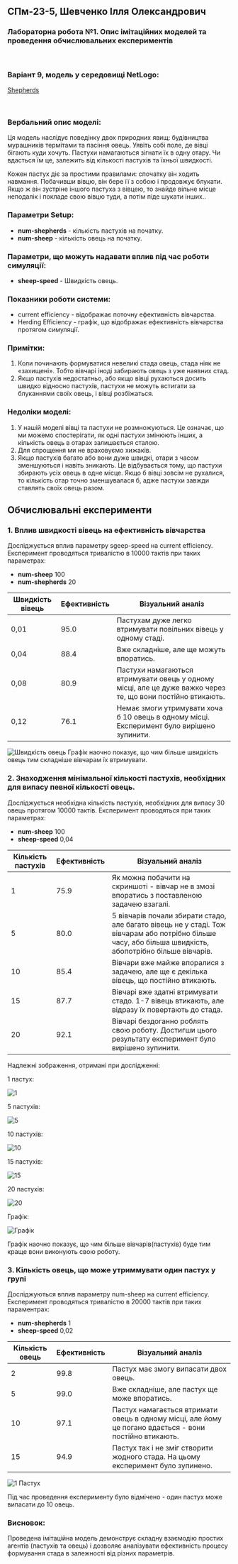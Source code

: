 ## СПм-23-5, Шевченко Ілля Олександрович
### Лабораторна робота №**1**. Опис імітаційних моделей та проведення обчислювальних експериментів

<br>

### Варіант 9, модель у середовищі NetLogo:
[Shepherds](http://www.netlogoweb.org/launch#http://www.netlogoweb.org/assets/modelslib/Sample%20Models/Biology/Shepherds.nlogo)

<br>

### Вербальний опис моделі:
Ця модель наслідує поведінку двох природних явищ: будівництва мурашників термітами та пасіння овець. Уявіть собі поле, де вівці бігають куди хочуть. Пастухи намагаються зігнати їх в одну отару. Чи вдасться їм це, залежить від кількості пастухів та їхньої швидкості.

Кожен пастух діє за простими правилами: спочатку він ходить навмання. Побачивши вівцю, він бере її з собою і продовжує блукати. Якщо ж він зустріне іншого пастуха з вівцею, то знайде вільне місце неподалік і покладе свою вівцю туди, а потім піде шукати інших..

### Параметри Setup:
- **num-shepherds** - кількість пастухів на початку.
- **num-sheep** - кількість овець на початку.

### Параметри, що можуть надавати вплив під час роботи симуляції:
- **sheep-speed** - Швидкість овець.

### Показники роботи системи:
- current efficiency - відображає поточну ефективність вівчарства.
- Herding Efficiency - графік, що відображає ефективність вівчарства протягом симуляції.


### Примітки:
1) Коли починають формуватися невеликі стада овець, стада ніяк не «захищені». Тобто вівчарі іноді забирають овець з уже наявних стад.
2) Якщо пастухів недостатньо, або якщо вівці рухаються досить швидко відносно пастухів, пастухи не можуть встигати за блуканнями своїх овець, і вівці розбіжаться.

### Недоліки моделі:
1) У нашій моделі вівці та пастухи не розмножуються. Це означає, що ми можемо спостерігати, як одні пастухи змінюють інших, а кількість овець в отарах залишається сталою.
2) Для спрощення ми не враховуємо хижаків.
3) Якщо пастухів багато або вони дуже швидкі, отари з часом зменшуються і навіть зникають. Це відбувається тому, що пастухи збирають усіх овець в одне місце. Якщо б вівці зовсім не рухалися, то кількість отар точно зменшувалася б, адже пастухи завжди ставлять своїх овець разом.

## Обчислювальні експерименти

### 1. Вплив швидкості вівець на ефективність вівчарства
Досліджується вплив параметру sgeep-speed на current efficiency.
Експеримент проводяться тривалістю в 10000 тактів при таких параметрах:
- **num-sheep** 100
- **num-shepherds** 20

<table>
<thead>
<tr><th>Швидкість вівець</th><th>Ефективність</th><th>Візуальний аналіз</th></tr>
</thead>
<tbody>
<tr><td>0,01</td><td>95.0</td><td>Пастухам дуже легко втримувати повільних вівець у одному стаді.</td></tr>
<tr><td>0,04</td><td>88.4</td><td>Вже складніше, але ще можуть впоратись.</td></tr>
<tr><td>0,08</td><td>80.9</td><td>Пастухи намагаються втримувати овець у одному місці, але це дуже важко через те, що вони постійно втикають.</td></tr>
<tr><td>0,12</td><td>76.1</td><td>Немає змоги утримувати хоча б 10 овець в одному місці. Експеримент було вирішено зупинити.</td></tr>
</tbody>
</table>

![Швидкість овець](fig7.png)
Графік наочно показує, що чим більше швидкість овець тим складніше вівчарам їх втримувати.

 
### 2. Знаходження мінімальної кількості пастухів, необхідних для випасу певної кількості овець.
Досліджується необхідна кількість пастухів, необхідних для випасу 30 овець протягом 10000 тактів.
Експеримент проводяться при таких параметрах:
- **num-sheep** 100
- **sheep-speed** 0,04



<table>
<thead>
<tr><th>Кількість пастухів</th><th>Ефективність</th><th>Візуальний аналіз</th></tr>
</thead>
<tbody>
<tr><td>1</td><td>75.9</td><td>Як можна побачити на скриншоті - вівчар не в змозі впоратись з поставленою задачею взагалі.</td></tr>
<tr><td>5</td><td>80.0</td><td>5 вівчарів почали збирати стадо, але багато вівець не у стаді. Тож вівчарам або потрібно більше часу, або більша швидкість, абопотрібно більше вівчарів.</td></tr>
<tr><td>10</td><td>85.4</td><td>Вівчари вже майже впоралися з задачею, але ще є декілька вівець, що постійно втикають.</td></tr>
<tr><td>15</td><td>87.7</td><td>Вівчарі вже здатні втримувати стадо. 1-7 вівець втикають, але відразу їх повертають до стада.</td></tr>
<tr><td>20</td><td>92.1</td><td>Вівчарі бездоганно роблять свою роботу. Достигши цього результату експеримент було вирішено зупинити.</td></tr>
</tbody>
</table>

Надлежні зображення, отримані при дослідженні:

1 пастух:

![1](fig1.png)

5 пастухів:

![5](fig2.png)

10 пастухів:

![10](fig3.png)

15 пастухів:

![15](fig4.png)

20 пастухів:

![20](fig5.png)

Графік:

![Графік](fig6.png)

Графік наочно показує, що чим більше вівчарів(пастухів) буде тим краще вони виконують свою роботу.


### 3. Кількість овець, що може утриммувати один пастух у групі
Досліджуються вплив параметру num-sheep на current efficiency.
Експеримент проводяться тривалістю в 20000 тактів при таких параментрах:
- **num-shepherds** 1
- **sheep-speed** 0,02

<table>
<thead>
<tr><th>Кількість овець</th><th>Ефективність</th><th>Візуальний аналіз</th></tr>
</thead>
<tbody>
<tr><td>2</td><td>99.8</td><td>Пастух має змогу випасати двох овець.</td></tr>
<tr><td>5</td><td>99.0</td><td>Вже складніше, але пастух ще може впоратись.</td></tr>
<tr><td>10</td><td>97.1</td><td>Пастух намагається втримати овець в одному місці, але йому це погано вдається - вони постійно втикають.</td></tr>
<tr><td>15</td><td>94.9</td><td>Пастух так і не зміг створити жодного стада. На цьому експеримент було зупинено.</td></tr>
</tbody>
</table>

![1 Пастух](fig8.png)

Під час проведення експерименту було відмічено - один пастух може випасати до 10 овець.


### Висновок:

Проведена імітаційна модель демонструє складну взаємодію простих агентів (пастухів та овець) і дозволяє аналізувати ефективність процесу формування стада в залежності від різних параметрів.
